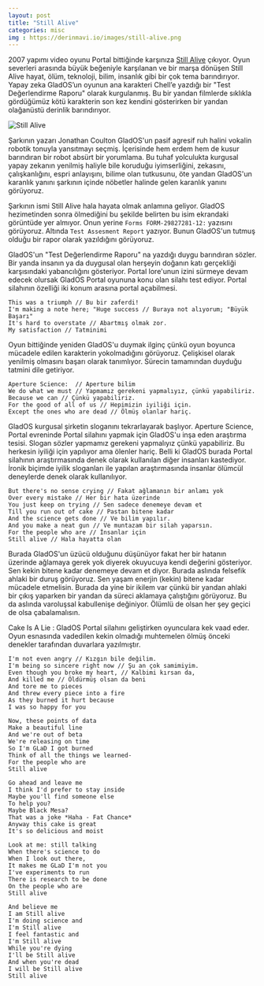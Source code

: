 ```yaml
---
layout: post
title: "Still Alive"
categories: misc
img : https://derinmavi.io/images/still-alive.png
---
```


2007 yapımı video oyunu Portal bittiğinde karşınıza [Still Alive](https://www.youtube.com/watch?v=36reZ9-3VK0) çıkıyor. 
Oyun severleri arasında büyük beğeniyle karşılanan ve bir marşa dönüşen Still Alive hayat, ölüm, teknoloji, bilim, insanlık gibi bir çok tema barındırıyor. Yapay zeka GladOS’un oyunun ana karakteri Chell’e yazdığı bir "Test Değerlendirme Raporu" olarak kurgulanmış. Bu bir yandan filmlerde sıklıkla gördüğümüz kötü karakterin son kez kendini gösterirken  bir yandan olağanüstü derinlik barındırıyor.

<img src="https://derinmavi.io/images/still-alive.png" alt="Still Alive" class="img-fluid">

<!--more-->

Şarkının yazarı Jonathan Coulton GladOS'un pasif agresif ruh halini vokalin robotik tonuyla yansıtmayı seçmiş. İçerisinde hem erdem hem de kusur barındıran bir robot absürt bir yorumlama. Bu tuhaf yolculukta kurgusal yapay zekanın yenilmiş haliyle bile koruduğu iyimserliğini, zekasını, çalışkanlığını, espri anlayışını, bilime olan tutkusunu, öte yandan GladOS'un karanlık yanını şarkının içinde nöbetler halinde gelen karanlık yanını görüyoruz.

Şarkının ismi Still Alive hala hayata olmak anlamına geliyor. GladOS hezimetinden sonra ölmediğini bu şekilde belirten bu isim ekrandaki görüntüde yer almıyor. Onun yerine
`Forms FORM-29827281-12:` yazısını görüyoruz. Altında `Test Assesment Report` yazıyor. Bunun GladOS'un tutmuş olduğu bir rapor olarak yazıldığını görüyoruz.

GladOS'un "Test Değerlendirme Raporu" na yazdığı duygu barındıran sözler. Bir yanda insanın ya da duygusal olan herşeyin doğanın katı gerçekliği karşısındaki yabancılığını gösteriyor. Portal lore'unun izini sürmeye devam edecek olursak GladOS Portal oyununa konu olan silahı test ediyor. Portal silahının özelliği iki konum arasına portal açabilmesi.

```
This was a triumph // Bu bir zaferdi!
I'm making a note here; "Huge success // Buraya not alıyorum; "Büyük Başarı"
It's hard to overstate // Abartmış olmak zor.
My satisfaction // Tatminimi
```

Oyun bittiğinde yeniden GladOS'u duymak ilginç çünkü oyun boyunca mücadele edilen karakterin yokolmadığını görüyoruz. Çelişkisel olarak yenilmiş olmasını başarı olarak tanımlıyor. Sürecin tamamından duyduğu tatmini dile getiriyor.


```
Aperture Science:  // Aperture bilim
We do what we must // Yapmamız gerekeni yapmalıyız, çünkü yapabiliriz.
Because we can // Çünkü yapabiliriz.
For the good of all of us // Hepimizin iyiliği için.
Except the ones who are dead // Ölmüş olanlar hariç.
```

GladOS kurgusal şirketin sloganını tekrarlayarak başlıyor. Aperture Science, Portal evreninde Portal silahını yapmak için GladOS'u inşa eden araştırma tesisi.
Slogan sözler yapmamız gerekeni yapmalıyız çünkü yapabiliriz. Bu herkesin iyiliği için yapılıyor ama ölenler hariç. Belli ki GladOS burada Portal silahının araştırmasında denek olarak kullanılan diğer insanları kastediyor. İronik biçimde iyilik sloganları ile yapılan araştırmasında insanlar ölümcül deneylerde denek olarak kullanılıyor.

```
But there's no sense crying // Fakat ağlamanın bir anlamı yok
Over every mistake // Her bir hata üzerinde
You just keep on trying // Sen sadece denemeye devam et
Till you run out of cake // Pastan bitene kadar
And the science gets done // Ve bilim yapılır.
And you make a neat gun // Ve muntazam bir silah yaparsın.
For the people who are // İnsanlar için
Still alive // Hala hayatta olan
```

Burada GladOS'un üzücü olduğunu düşünüyor fakat her bir hatanın üzerinde ağlamaya gerek yok diyerek okuyucuya kendi değerini gösteriyor. Sen kekin bitene kadar denemeye devam et diyor. Burada aslında felsefik ahlaki bir duruş görüyoruz. Sen yaşam enerjin (kekin) bitene kadar mücadele etmelisin. Burada da yine bir ikilem var çünkü bir yandan ahlaki bir çıkış yaparken bir yandan da süreci aklamaya çalıştığını görüyoruz. Bu da aslında varoluşsal kabullenişe değiniyor. Ölümlü de olsan her şey geçici de olsa çabalamalısın.

Cake Is A Lie : GladOS Portal silahını geliştirken oyunculara kek vaad eder. Oyun esnasında vadedilen kekin olmadığı muhtemelen ölmüş önceki denekler tarafından duvarlara yazılmıştır.

```
I'm not even angry // Kızgın bile değilim.
I'm being so sincere right now // Şu an çok samimiyim.
Even though you broke my heart, // Kalbimi kırsan da,
And killed me // Öldürmüş olsan da beni
And tore me to pieces
And threw every piece into a fire
As they burned it hurt because
I was so happy for you
```
```
Now, these points of data
Make a beautiful line
And we're out of beta
We're releasing on time
So I'm GLaD I got burned
Think of all the things we learned-
For the people who are
Still alive
```
```
Go ahead and leave me
I think I'd prefer to stay inside
Maybe you'll find someone else
To help you?
Maybe Black Mesa?
That was a joke *Haha - Fat Chance*
Anyway this cake is great
It's so delicious and moist
```
```
Look at me: still talking
When there's science to do
When I look out there,
It makes me GLaD I'm not you
I've experiments to run
There is research to be done
On the people who are
Still alive
```
```
And believe me
I am Still alive
I'm doing science and 
I'm Still alive
I feel fantastic and 
I'm Still alive
While you're dying 
I'll be Still alive
And when you're dead 
I will be Still alive
Still alive
```


